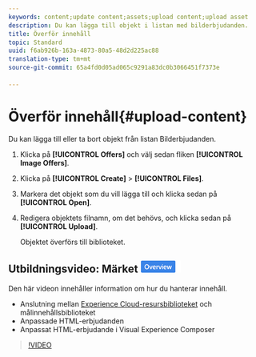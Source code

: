 ```yaml
---
keywords: content;update content;assets;upload content;upload asset
description: Du kan lägga till objekt i listan med bilderbjudanden.
title: Överför innehåll
topic: Standard
uuid: f6ab926b-163a-4873-80a5-48d2d225ac88
translation-type: tm+mt
source-git-commit: 65a4fd0d05ad065c9291a83dc0b3066451f7373e

---
```



# Överför innehåll{#upload-content}

Du kan lägga till eller ta bort objekt från listan Bilderbjudanden.

1. Klicka på **[!UICONTROL Offers]** och välj sedan fliken **[!UICONTROL Image Offers]**.
1. Klicka på **[!UICONTROL Create]** > **[!UICONTROL Files]**.
1. Markera det objekt som du vill lägga till och klicka sedan på **[!UICONTROL Open]**.
1. Redigera objektets filnamn, om det behövs, och klicka sedan på **[!UICONTROL Upload]**.

   Objektet överförs till biblioteket.

## Utbildningsvideo: Märket ![Översikt över innehållsdatabas](/help/assets/overview.png)

Den här videon innehåller information om hur du hanterar innehåll.

* Anslutning mellan [Experience Cloud-resursbiblioteket](https://docs.adobe.com/content/help/en/core-services/interface/assets/creative-cloud.html) och målinnehållsbiblioteket
* Anpassade HTML-erbjudanden
* Anpassat HTML-erbjudande i Visual Experience Composer

>[!VIDEO](https://video.tv.adobe.com/v/17387)